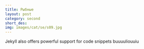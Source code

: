 ```yaml
---
title: Рыбные
layout: post
category: second
short_des: 
img: images/cat/se/s09.jpg
---
```

Jekyll also offers powerful support for code snippets
buuuuliouuiu
